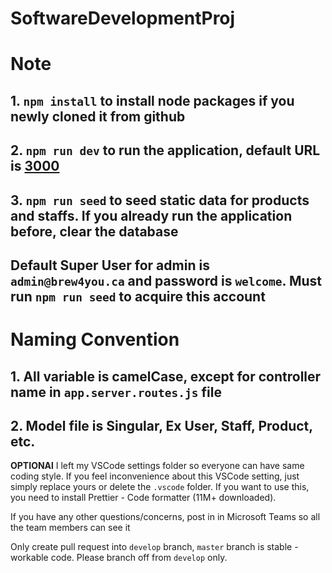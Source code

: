 # SoftwareDevelopmentProj

# Note

## 1. `npm install` to install node packages if you newly cloned it from github

## 2. `npm run dev` to run the application, default URL is [3000](http://localhost:3000/)

## 3. `npm run seed` to seed static data for products and staffs. If you already run the application before, clear the database

## Default Super User for admin is `admin@brew4you.ca` and password is `welcome`. Must run `npm run seed` to acquire this account

# Naming Convention

## 1. All variable is camelCase, except for controller name in `app.server.routes.js` file

## 2. Model file is Singular, Ex User, Staff, Product, etc.

**OPTIONAl** I left my VSCode settings folder so everyone can have same coding style. If you feel inconvenience about this VSCode setting, just simply replace yours or delete the `.vscode` folder. If you want to use this, you need to install Prettier - Code formatter (11M+ downloaded).

If you have any other questions/concerns, post in in Microsoft Teams so all the team members can see it

Only create pull request into `develop` branch, `master` branch is stable - workable code. Please branch off from `develop` only.
